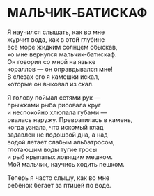 # МАЛЬЧИК&#x2010;БАТИСКАФ

Я научился слышать, как во мне\
журчит вода, как в этой глубине\
всё море жидким солнцем обыскав,\
ко мне вернулся мальчик-батискаф.\
Он говорил со мной на языке\
кораллов — он оправдывался мне!\
В слезах его я камешки искал,\
которые он выковал из скал.

Я голову поймал сетями рук —\
прыжками рыба рисовала круг\
и неспокойно хлюпала губами —\
рвалась наружу. Превратилась в камень,\
когда узнала, что искомый клад\
задавлен не подошвой дна, а над\
водой летает слабым альбатросом,\
глотающим воды тугие тросы\
и рыб крылатых ловящим мешком.\
Мой мальчик, научись ходить пешком.

Теперь я часто слышу, как во мне\
ребёнок бегает за птицей по воде.
